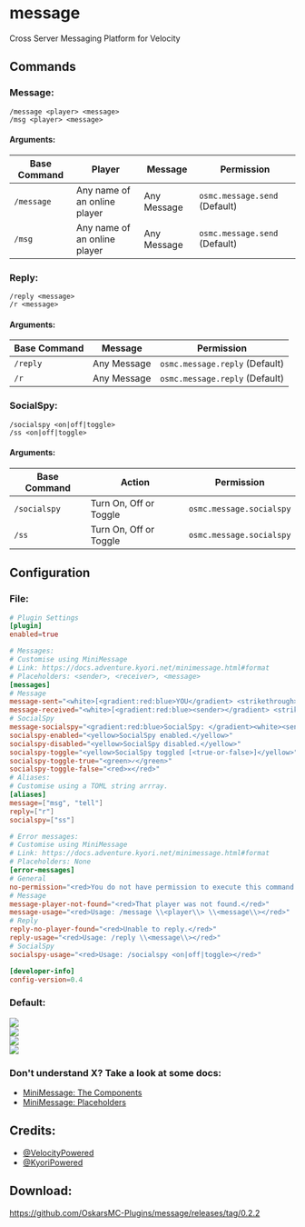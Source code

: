 # message
Cross Server Messaging Platform for Velocity

## Commands

### Message:

    /message <player> <message>
    /msg <player> <message>

#### Arguments:
<table>
    <thead>
        <tr>
            <th>Base Command</th>
            <th>Player</th>
            <th>Message</th>
            <th>Permission</th>
        </tr>    </thead>
    <tbody>
        <tr>
            <td><code>/message</code></td>
            <td>Any name of an online player</td>
            <td>Any Message</td>
            <td><code>osmc.message.send</code> (Default)</td>
        </tr>
        <tr>
            <td><code>/msg</code></td>
            <td>Any name of an online player</td>
            <td>Any Message</td>
            <td><code>osmc.message.send</code> (Default)</td>
        </tr>
    </tbody>
</table>

### Reply:

    /reply <message>
    /r <message>

#### Arguments:
<table>
    <thead>
        <tr>
            <th>Base Command</th>
            <th>Message</th>
            <th>Permission</th>
        </tr>
    </thead>
    <tbody>
        <tr>
            <td><code>/reply</code></td>
            <td>Any Message</td>
            <td><code>osmc.message.reply</code> (Default)</td>
        </tr>
        <tr>
            <td><code>/r</code></td>
            <td>Any Message</td>
            <td><code>osmc.message.reply</code> (Default)</td>
        </tr>
    </tbody>
</table>

### SocialSpy:

    /socialspy <on|off|toggle>
    /ss <on|off|toggle>

#### Arguments:
<table>
    <thead>
        <tr>
            <th>Base Command</th>
            <th>Action</th>
            <th>Permission</th>
        </tr>
    </thead>
    <tbody>
        <tr>
            <td><code>/socialspy</code></td>
            <td>Turn On, Off or Toggle</td>
            <td><code>osmc.message.socialspy</code></td>
        </tr>
        <tr>
            <td><code>/ss</code></td>
            <td>Turn On, Off or Toggle</td>
            <td><code>osmc.message.socialspy</code></td>
        </tr>
    </tbody>
</table>

## Configuration
### File:
```toml
# Plugin Settings
[plugin]
enabled=true

# Messages:
# Customise using MiniMessage
# Link: https://docs.adventure.kyori.net/minimessage.html#format
# Placeholders: <sender>, <receiver>, <message>
[messages]
# Message
message-sent="<white>[<gradient:red:blue>YOU</gradient> <strikethrough>→</strikethrough> <gradient:blue:red><receiver></gradient>]</white>: <white><pre><message></pre></white>"
message-received="<white>[<gradient:red:blue><sender></gradient> <strikethrough>→</strikethrough> <gradient:blue:red>YOU</gradient>]</white>: <white><pre><message></pre></white>"
# SocialSpy
message-socialspy="<gradient:red:blue>SocialSpy: </gradient><white><sender> → <receiver>: <message>"
socialspy-enabled="<yellow>SocialSpy enabled.</yellow>"
socialspy-disabled="<yellow>SocialSpy disabled.</yellow>"
socialspy-toggle="<yellow>SocialSpy toggled [<true-or-false>]</yellow>" # <true-or-false> returns the value of "socialspy-toggle-true" or "socialspy-toggle-false" depending on the context.
socialspy-toggle-true="<green>✓</green>"
socialspy-toggle-false="<red>✕</red>"
# Aliases:
# Customise using a TOML string arrray.
[aliases]
message=["msg", "tell"]
reply=["r"]
socialspy=["ss"]

# Error messages:
# Customise using MiniMessage
# Link: https://docs.adventure.kyori.net/minimessage.html#format
# Placeholders: None
[error-messages]
# General
no-permission="<red>You do not have permission to execute this command.</red>"
# Message
message-player-not-found="<red>That player was not found.</red>"
message-usage="<red>Usage: /message \\<player\\> \\<message\\></red>"
# Reply
reply-no-player-found="<red>Unable to reply.</red>"
reply-usage="<red>Usage: /reply \\<message\\></red>"
# SocialSpy
socialspy-usage="<red>Usage: /socialspy <on|off|toggle></red>"

[developer-info]
config-version=0.4
```
### Default:
<img src="https://i.imgur.com/H51JW09.png">
<br>
<img src="https://i.imgur.com/yZxbinH.png">
<br>
<img src="https://i.imgur.com/m2f6E3Z.png">
<br>
<img src="https://i.imgur.com/jMPI9KO.png">

### Don't understand X? Take a look at some docs:
* <a href="https://docs.adventure.kyori.net/minimessage.html#the-components">MiniMessage: The Components</a>
* <a href="https://docs.adventure.kyori.net/minimessage.html#placeholder">MiniMessage: Placeholders</a>

## Credits:
* <a href="https://github.com/VelocityPowered/">@VelocityPowered</a>
* <a href="https://github.com/KyoriPowered">@KyoriPowered</a>

## Download:
https://github.com/OskarsMC-Plugins/message/releases/tag/0.2.2